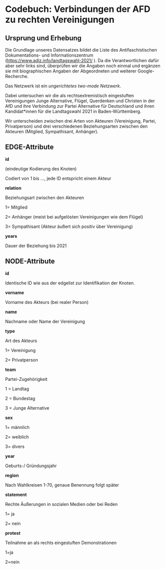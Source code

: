 # Codebuch: Verbindungen der AFD zu rechten Vereinigungen #


## Ursprung und Erhebung

Die Grundlage unseres Datensatzes bildet die Liste des Antifaschistischen Dokumentations- und Informationszentrum (https://www.adiz.info/landtagswahl-2021/ ). Da die Verantwortlichen dafür aber sehr links sind, überprüfen wir die Angaben noch einmal und ergänzen sie mit biographischen Angaben der Abgeordneten und weiterer Google-Recherche. 

Das Netzwerk ist ein *ungerichtetes two-mode Netzwerk*.

Dabei untersuchen wir die als rechtsextremistisch eingestuften Vereinigungen Junge Alternative, Flügel, Querdenken und Christen in der AfD und ihre Verbindung zur Partei Alternative für Deutschland und ihren Kandidat*innen für die Landtagswahl 2021 in Baden-Württemberg.

Wir unterscheiden zwischen drei Arten von Akteuren (Vereinigung, Partei, Privatperson) und drei verschiedenen Beziehungsarten zwischen den Akteuren (Mitglied, Sympathisant, Anhänger).


## EDGE-Attribute ##


**id**

(eindeutige Kodierung des Knoten)

Codiert von 1 bis …, jede ID entspricht einem Akteur 


**relation**

Beziehungsart zwischen den Akteuren

1= Mitglied 

2= Anhänger (meist bei aufgelösten Vereinigungen wie dem Flügel)

3= Sympathisant (Akteur äußert sich positiv über Vereinigung)


**years** 

Dauer der Beziehung bis 2021



## NODE-Attribute ##


**id**

Identische ID wie aus der edgelist zur Identifikation der Knoten. 


**vorname**

Vorname des Akteurs (bei realer Person)


**name**

Nachname oder Name der Vereinigung


**type** 

Art des Akteurs


1= Vereinigung

2= Privatperson


**team**

Partei-Zugehörigkeit

1 = Landtag

2 = Bundestag

3 = Junge Alternative


**sex**

1= männlich

2= weiblich

3= divers


**year**

Geburts-/ Gründungsjahr


**region**

Nach Wahlkreisen 1-70, genaue Benennung folgt später


**statement** 

Rechte Äußerungen in sozialen Medien oder bei Reden

1= ja

2= nein


**protest** 

Teilnahme an als rechts eingestuften Demonstrationen

1=ja

2=nein
